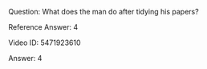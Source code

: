 Question: What does the man do after tidying his papers?

Reference Answer: 4

Video ID: 5471923610

Answer: 4

